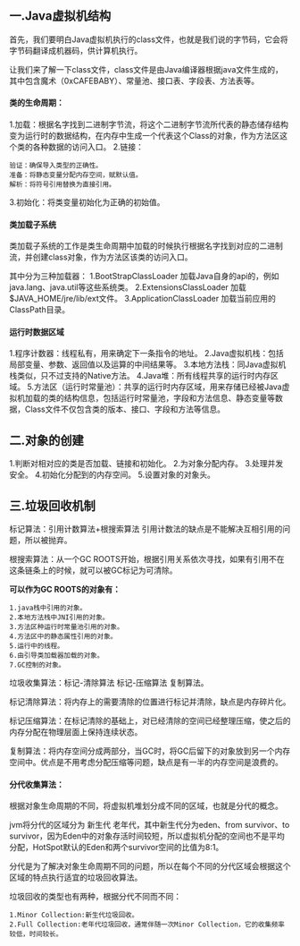 ## 一.Java虚拟机结构
首先，我们要明白Java虚拟机执行的class文件，也就是我们说的字节码，它会将字节码翻译成机器码，供计算机执行。

让我们来了解一下class文件，class文件是由Java编译器根据java文件生成的，其中包含魔术（0xCAFEBABY）、常量池、接口表、字段表、方法表等。

#### 类的生命周期：
1.加载：根据名字找到二进制字节流，将这个二进制字节流所代表的静态储存结构变为运行时的数据结构，在内存中生成一个代表这个Class的对象，作为方法区这个类的各种数据的访问入口。
2.链接：

    验证：确保导入类型的正确性。
    准备：将静态变量分配内存空间，赋默认值。
    解析：将符号引用替换为直接引用。
3.初始化：将类变量初始化为正确的初始值。

#### 类加载子系统
类加载子系统的工作是类生命周期中加载的时候执行根据名字找到对应的二进制流，并创建class对象，作为方法区该类的访问入口。

其中分为三种加载器：
1.BootStrapClassLoader 加载Java自身的api的，例如java.lang、java.util等这些系统类。
2.ExtensionsClassLoader 加载$JAVA_HOME/jre/lib/ext文件。
3.ApplicationClassLoader 加载当前应用的ClassPath目录。

#### 运行时数据区域
1.程序计数器：线程私有，用来确定下一条指令的地址。
2.Java虚拟机栈：包括局部变量、参数、返回值以及运算的中间结果等。
3.本地方法栈：同Java虚拟机栈类似，只不过支持的Native方法。
4.Java堆：所有线程共享的运行时内存区域。
5.方法区（运行时常量池）：共享的运行时内存区域，用来存储已经被Java虚拟机加载的类的结构信息，包括运行时常量池，字段和方法信息、静态变量等数据，Class文件不仅包含类的版本、接口、字段和方法等信息。

## 二.对象的创建
1.判断对相对应的类是否加载、链接和初始化。
2.为对象分配内存。
3.处理并发安全。
4.初始化分配到的内存空间。
5.设置对象的对象头。

## 三.垃圾回收机制
标记算法：引用计数算法+根搜索算法
引用计数法的缺点是不能解决互相引用的问题，所以被抛弃。

根搜索算法：从一个GC ROOTS开始，根据引用关系依次寻找，如果有引用不在这条链条上的时候，就可以被GC标记为可清除。

**可以作为GC ROOTS的对象有：**

    1.java栈中引用的对象。
    2.本地方法栈中JNI引用的对象。
    3.方法区种运行时常量池引用的对象。
    4.方法区中的静态属性引用的对象。
    5.运行中的线程。
    6.由引导类加载器加载的对象。
    7.GC控制的对象。

垃圾收集算法：标记-清除算法 标记-压缩算法 复制算法。

标记清除算法：将内存上的需要清除的位置进行标记并清除，缺点是内存碎片化。

标记压缩算法：在标记清除的基础上，对已经清除的空间已经整理压缩，使之后的内存分配在物理层面上保持连续状态。

复制算法：将内存空间分成两部分，当GC时，将GC后留下的对象放到另一个内存空间中。优点是不用考虑分配压缩等问题，缺点是有一半的内存空间是浪费的。

#### 分代收集算法：

根据对象生命周期的不同，将虚拟机堆划分成不同的区域，也就是分代的概念。

jvm将分代的区域分为 新生代 老年代，其中新生代分为eden、from survivor、to survivor，因为Eden中的对象存活时间较短，所以虚拟机分配的空间也不是平均分配，HotSpot默认的Eden和两个survivor空间的比值为8:1。

分代是为了解决对象生命周期不同的问题，所以在每个不同的分代区域会根据这个区域的特点执行适宜的垃圾回收算法。

垃圾回收的类型也有两种，根据分代不同而不同：

    1.Minor Collection:新生代垃圾回收。
    2.Full Collection:老年代垃圾回收，通常伴随一次Minor Collection，它的收集频率较低，时间较长。